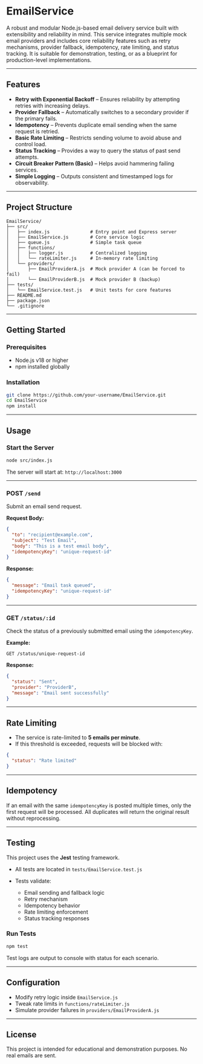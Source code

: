 # EmailService

A robust and modular Node.js-based email delivery service built with extensibility and reliability in mind. This service integrates multiple mock email providers and includes core reliability features such as retry mechanisms, provider fallback, idempotency, rate limiting, and status tracking. It is suitable for demonstration, testing, or as a blueprint for production-level implementations.

---

## Features

* **Retry with Exponential Backoff** – Ensures reliability by attempting retries with increasing delays.
* **Provider Fallback** – Automatically switches to a secondary provider if the primary fails.
* **Idempotency** – Prevents duplicate email sending when the same request is retried.
* **Basic Rate Limiting** – Restricts sending volume to avoid abuse and control load.
* **Status Tracking** – Provides a way to query the status of past send attempts.
* **Circuit Breaker Pattern (Basic)** – Helps avoid hammering failing services.
* **Simple Logging** – Outputs consistent and timestamped logs for observability.

---

## Project Structure

```
EmailService/
├── src/
│   ├── index.js               # Entry point and Express server
│   ├── EmailService.js        # Core service logic
│   ├── queue.js               # Simple task queue
│   ├── functions/
│   │   ├── logger.js          # Centralized logging
│   │   └── rateLimiter.js     # In-memory rate limiting
│   └── providers/
│       ├── EmailProviderA.js  # Mock provider A (can be forced to fail)
│       └── EmailProviderB.js  # Mock provider B (backup)
├── tests/
│   └── EmailService.test.js   # Unit tests for core features
├── README.md
├── package.json
└── .gitignore
```

---

## Getting Started

### Prerequisites

* Node.js v18 or higher
* npm installed globally

### Installation

```bash
git clone https://github.com/your-username/EmailService.git
cd EmailService
npm install
```

---

## Usage

### Start the Server

```bash
node src/index.js
```

The server will start at: `http://localhost:3000`

---

### POST `/send`

Submit an email send request.

**Request Body:**

```json
{
  "to": "recipient@example.com",
  "subject": "Test Email",
  "body": "This is a test email body",
  "idempotencyKey": "unique-request-id"
}
```

**Response:**

```json
{
  "message": "Email task queued",
  "idempotencyKey": "unique-request-id"
}
```

---

### GET `/status/:id`

Check the status of a previously submitted email using the `idempotencyKey`.

**Example:**

```http
GET /status/unique-request-id
```

**Response:**

```json
{
  "status": "Sent",
  "provider": "ProviderB",
  "message": "Email sent successfully"
}
```

---

## Rate Limiting

* The service is rate-limited to **5 emails per minute**.
* If this threshold is exceeded, requests will be blocked with:

```json
{
  "status": "Rate limited"
}
```

---

## Idempotency

If an email with the same `idempotencyKey` is posted multiple times, only the first request will be processed. All duplicates will return the original result without reprocessing.

---

## Testing

This project uses the **Jest** testing framework.

* All tests are located in `tests/EmailService.test.js`
* Tests validate:

  * Email sending and fallback logic
  * Retry mechanism
  * Idempotency behavior
  * Rate limiting enforcement
  * Status tracking responses

### Run Tests

```bash
npm test
```

Test logs are output to console with status for each scenario.

---

## Configuration

* Modify retry logic inside `EmailService.js`
* Tweak rate limits in `functions/rateLimiter.js`
* Simulate provider failures in `providers/EmailProviderA.js`

---

## License

This project is intended for educational and demonstration purposes. No real emails are sent.
